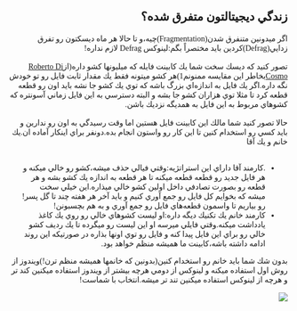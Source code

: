 <!DOCTYPE HTML PUBLIC "-//W3C//DTD HTML 4.01 Transitional//EN">
<html style="direction: rtl;">
<head>
  <meta content="text/html;charset=UTF-8" http-equiv="Content-Type">

  <title></title>
</head>
  

<body>
<div style="font-family: Tahoma;" id="corps">

<h2>زندگي ديجيتالتون متفرق شده؟</h2>
اگر ميدونين متنفرق شدن(Fragmentation)چيه،و تا حالا هر ماه ديسكتون رو
تفرق زدايي(Defrag)كردين بايد مختصراً بگم:لينوكس Defrag لازم نداره!<br />
<br />
تصور كنيد كه ديسك سخت شما يك كابينت فايله كه ميليونها كشو داره(از<a href="http://www.pps.jussieu.fr/%7Edicosmo/">Roberto 
Di Cosmo</a>بخاطر
اين مقايسه ممنونم1)هر كشو ميتونه فقط يك مقدار ثابت فايل رو تو خودش نگه
داره.اگر يك فايل به اندازه&zwnj;اي بزرگ باشه كه توي يك كشو جا نشه بايد
اون رو قطعه قطعه كرد تا مثلا توي هزاران كشو جا بشه و البته دسترسي به
اين فايل زماني آسونتره كه كشوهاي مربوط به اين فايل به همديگه نزديك باشن.<br />
<br />
حالا تصور كنيد شما مالك اين كابينت فايل هستين اما وقت رسيدگي به اون رو
ندارين و بايد كسي رو استخدام كنين تا اين كار رو واستون انجام بده.دونفر
براي اينكار آماده ان.يك خانم و يك آقا<br />
<br />




<ul>


  <li>.كارمند آقا داراي اين استراتژيه:وقتي فيالي حذف ميشه،كشو رو خالي ميكنه و
هر فايل جديد رو قطعه قطعه ميكنه تا هر قطعه به اندازه يك كشو بشه و هر
قطعه رو بصورت تصادفي داخل اولين كشو خالي ميذاره.اين خيلي سخت ميشه كه
بخوايم كل فايل رو جمع آوري كنيم و بايد آخر هر هفته چند تا گل پسر!رو
بياريم تا واسمون قطعه&zwnj;هاي فايل رو جمع آوري و به هم بچسبونن!</li>


  <li>كارمند خانم يك تكنيك ديگه داره:او ليست كشوهاي خالي رو روي يك كاغذ
يادداشت ميكنه.وقتي فايلي ميرسه او اين ليست رو ميگرده تا يك رديف كشو
خالي رو براي اين فايل پيدا كنه و فايل رو توي اونها بذاره در صورتيكه اين
روند ادامه داشته باشه،كابينت ما هميشه منظم خواهد بود.</li>


</ul>


بدون شك شما بايد خانم رو استخدام كنين(بدونين كه خانمها هميشه منظم ترن!)ويندوز از روش اول استفاده ميكنه و لينوكس از دومي
هرچه بيشتر از ويندوز استفاده ميكنين كند تر و هرچه از لينوكس استفاده ميكنين تند تر ميشه.انتخاب با شماست!
<br />



<img src="Images/defragment.png">





